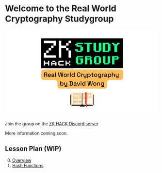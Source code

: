 <meta property="og:image" content="assets/images/rwc-cover-trans-v1.png"/>

# Welcome to the Real World Cryptography Studygroup

![RWC Study Group](assets/images/rwc-cover-trans-v1.png)

Join the group on the [ZK HACK Discord server](https://discord.gg/xSWfCgDYZb)

More information coming soon.

## Lesson Plan (WIP)

0. [Overview](lesson_00-Overview/index.md)
1. [Hash Functions](lesson_01-Hash_Functions/index.md)
